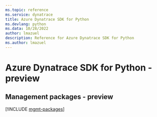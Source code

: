 ```yaml
---
ms.topic: reference
ms.service: dynatrace
title: Azure Dynatrace SDK for Python
ms.devlang: python
ms.data: 10/28/2022
author: lmazuel
description: Reference for Azure Dynatrace SDK for Python
ms.author: lmazuel
---
```

# Azure Dynatrace SDK for Python - preview

## Management packages - preview
[!INCLUDE [mgmt-packages](dynatrace-mgmt-index.md)]